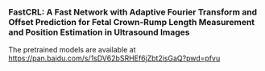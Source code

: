 ### FastCRL: A Fast Network with Adaptive Fourier Transform and Offset Prediction for Fetal Crown-Rump Length Measurement and Position Estimation in Ultrasound Images
The pretrained models are available at https://pan.baidu.com/s/1sDV62bSRHEf6jZbt2isGaQ?pwd=pfvu
